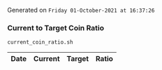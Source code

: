 Generated on `Friday 01-October-2021 at 16:37:26`

### Current to Target Coin Ratio
`current_coin_ratio.sh`

Date|Current|Target|Ratio
---|---|---|---
